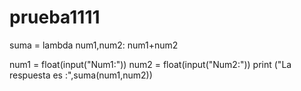 # prueba1111
suma = lambda num1,num2: num1+num2

num1 = float(input("Num1:"))
num2 = float(input("Num2:"))
print ("La respuesta es :",suma(num1,num2))

